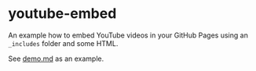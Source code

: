 # youtube-embed

An example how to embed YouTube videos in your GitHub Pages using an `_includes` folder and some HTML. 

See [demo.md](demo.md) as an example.
